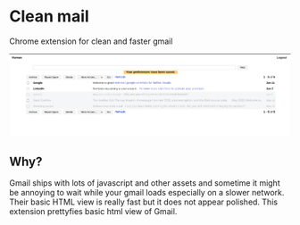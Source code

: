 # Clean mail

Chrome extension for clean and faster gmail

![screenshot](/screenshot.png)

## Why?
Gmail ships with lots of javascript and other assets and sometime it might be annoying to wait while
your gmail loads especially on a slower network. Their basic HTML view is really fast but it does not
appear polished. This extension prettyfies basic html view of Gmail.